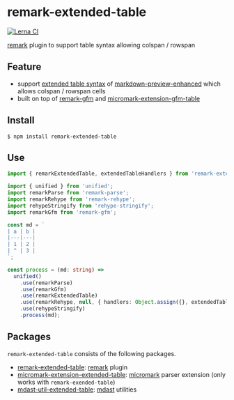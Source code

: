 # remark-extended-table

[![Lerna CI](https://github.com/wataru-chocola/remark-extended-table/actions/workflows/lerna-ci.js.yml/badge.svg)](https://github.com/wataru-chocola/remark-extended-table/actions/workflows/lerna-ci.js.yml)

[remark][] plugin to support table syntax allowing colspan / rowspan

[remark]: https://github.com/remarkjs/remark

## Feature

* support [extended table syntax][] of [markdown-preview-enhanced][] which allows colspan / rowspan cells
* built on top of [remark-gfm][] and [micromark-extension-gfm-table][]

[extended table syntax]: https://shd101wyy.github.io/markdown-preview-enhanced/#/markdown-basics?id=table
[markdown-preview-enhanced]: https://github.com/shd101wyy/markdown-preview-enhanced
[remark-gfm]: https://github.com/remarkjs/remark-gfm
[micromark-extension-gfm-table]: https://github.com/micromark/micromark-extension-gfm-table

## Install

```
$ npm install remark-extended-table
```

## Use

```typescript
import { remarkExtendedTable, extendedTableHandlers } from 'remark-extended-table';

import { unified } from 'unified';
import remarkParse from 'remark-parse';
import remarkRehype from 'remark-rehype';
import rehypeStringify from 'rehype-stringify';
import remarkGfm from 'remark-gfm';

const md = `
| a | b |
|---|---|
| 1 | 2 |
| ^ | 3 |
`;

const process = (md: string) =>
  unified()
    .use(remarkParse)
    .use(remarkGfm)
    .use(remarkExtendedTable)
    .use(remarkRehype, null, { handlers: Object.assign({}, extendedTableHandlers) })
    .use(rehypeStringify)
    .process(md);
```

## Packages

`remark-extended-table` consists of the following packages.

* [remark-extended-table](packages/remark-extended-table): [remark][] plugin
* [micromark-extension-extended-table](packages/micromark-extension-extended-table): [micromark][] parser extension (only works with `remark-exended-table`)
* [mdast-util-extended-table](packages/mdast-util-extended-table): [mdast][] utilities

[micromark]: https://github.com/micromark/micromark
[mdast]: https://github.com/syntax-tree/mdast
[mdast-util-from-markdown]: https://github.com/syntax-tree/mdast-util-from-markdown
[mdast-util-to-markdown]: https://github.com/syntax-tree/mdast-util-to-markdown
[mdast-util-to-hast]: https://github.com/syntax-tree/mdast-util-to-hast